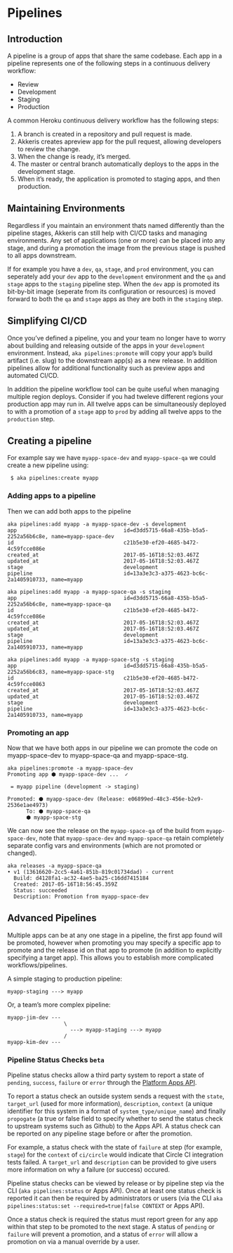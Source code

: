 # Pipelines

<!-- toc -->

## Introduction

A pipeline is a group of apps that share the same codebase. Each app in a pipeline represents one of the following steps in a continuous delivery workflow:

* Review
* Development
* Staging
* Production

A common Heroku continuous delivery workflow has the following steps:

1. A branch is created in a repository and pull request is made.
2. Akkeris creates apreview app for the pull request, allowing developers to review the change.
3. When the change is ready, it’s merged.
4. The master or central branch automatically deploys to the apps in the development stage.
5. When it’s ready, the application is promoted to staging apps, and then production.

## Maintaining Environments

Regardless if you maintain an environment thats named differently than the pipeline stages, Akkeris can still help with CI/CD tasks and managing environments. Any set of applications (one or more) can be placed into any stage, and during a promotion the image from the previous stage is pushed to all apps downstream. 

If for example you have a `dev`, `qa`, `stage`, and `prod` environment, you can seperately add your `dev` app to the `development` environment and the `qa` and `stage` apps to the `staging` pipeline step.  When the `dev` app is promoted its bit-by-bit image (seperate from its configuration or resources) is moved forward to both the `qa` and `stage` apps as they are both in the `staging` step. 

## Simplifying CI/CD

Once you’ve defined a pipeline, you and your team no longer have to worry about building and releasing outside of the apps in your `development` environment. Instead, `aka pipelines:promote` will copy your app’s build artifact (i.e. slug) to the downstream app(s) as a new release. In addition pipelines allow for additional functionality such as preview apps and automated CI/CD.

In addition the pipeline workflow tool can be quite useful when managing multiple region deploys.  Consider if you had tweleve different regions your production app may run in. All twelve apps can be simultaneously deployed to with a promotion of a `stage` app to `prod` by adding all twelve apps to the `production` step.

## Creating a pipeline

For example say we have `myapp-space-dev` and `myapp-space-qa` we could create a new pipeline using:

```
 $ aka pipelines:create myapp
```

### Adding apps to a pipeline

Then we can add both apps to the pipeline

```shell
aka pipelines:add myapp -a myapp-space-dev -s development
app                                  id=d3dd5715-66a8-435b-b5a5-2252a56b6c8e, name=myapp-space-dev
id                                   c21b5e30-ef20-4685-b472-4c59fcce086e
created_at                           2017-05-16T18:52:03.467Z
updated_at                           2017-05-16T18:52:03.467Z
stage                                development
pipeline                             id=13a3e3c3-a375-4623-bc6c-2a1405910733, name=myapp
```
```shell
aka pipelines:add myapp -a myapp-space-qa -s staging
app                                  id=d3dd5715-66a8-435b-b5a5-2252a56b6c8e, name=myapp-space-qa
id                                   c21b5e30-ef20-4685-b472-4c59fcce086e
created_at                           2017-05-16T18:52:03.467Z
updated_at                           2017-05-16T18:52:03.467Z
stage                                development
pipeline                             id=13a3e3c3-a375-4623-bc6c-2a1405910733, name=myapp
```
```shell
aka pipelines:add myapp -a myapp-space-stg -s staging
app                                  id=d3dd5715-66a8-435b-b5a5-2252a56b6c83, name=myapp-space-stg
id                                   c21b5e30-ef20-4685-b472-4c59fcce0863
created_at                           2017-05-16T18:52:03.467Z
updated_at                           2017-05-16T18:52:03.467Z
stage                                development
pipeline                             id=13a3e3c3-a375-4623-bc6c-2a1405910733, name=myapp
```

### Promoting an app

Now that we have both apps in our pipeline we can promote the code on myapp-space-dev to myapp-space-qa and myapp-space-stg.

```shell
aka pipelines:promote -a myapp-space-dev
Promoting app ⬢ myapp-space-dev ...  ✓ 

 = myapp pipeline (development -> staging)

Promoted: ⬢ myapp-space-dev (Release: e06899ed-48c3-456e-b2e9-2536e1ae4973)
      To: ⬢ myapp-space-qa 
	  ⬢ myapp-space-stg 
```

We can now see the release on the `myapp-space-qa` of the build from `myapp-space-dev`, note that `myapp-space-dev` and `myapp-space-qa` retain completely separate config vars and environments (which are not promoted or changed).

```shell
aka releases -a myapp-space-qa
• v1 (13616620-2cc5-4a61-851b-819c01734dad) - current
  Build: d4128fa1-ac32-4ae5-ba25-c16dd7415184
  Created: 2017-05-16T18:56:45.359Z
  Status: succeeded
  Description: Promotion from myapp-space-dev
```


## Advanced Pipelines

Multiple apps can be at any one stage in a pipeline, the first app found will be promoted, however when promoting you may specify a specific app to promote and the release id on that app to promote (in addition to explicitly specifying a target app).  This allows you to establish more complicated workflows/pipelines.

A simple staging to production pipeline:

```
myapp-staging ---> myapp
```

Or, a team’s more complex pipeline:

```
myapp-jim-dev ---
                  \
                    ---> myapp-staging ---> myapp
                  /
myapp-kim-dev ---
```

### Pipeline Status Checks `beta`

Pipeline status checks allow a third party system to report a state of `pending`, `success`, `failure` or `error` through the [Platform Apps API](/architecture/apps-api.md).  

To report a status check an outside system sends a request with the `state`, `target_url` (used for more information), `description`, `context` (a unique identifier for this system in a format of `system_type/unique_name`) and finally `propogate` (a true or false field to specify whether to send the status check to upstream systems such as Github) to the Apps API. A status check can be reported on any pipeline stage before or after the promotion. 

For example, a status check with the state of `failure` at step (for example, `stage`) for the `context` of `ci/circle` would indicate that Circle CI integration tests failed.  A `target_url` and `description` can be provided to give users more information on why a failure (or success) occured.

Pipeline status checks can be viewed by release or by pipeline step via the CLI (`aka pipelines:status` or Apps API). Once at least one status check is reported it can then be required by administrators or users (via the CLI `aka pipelines:status:set --required=true|false CONTEXT` or Apps API).  

Once a status check is required the status must report green for any app within that step to be promoted to the next stage.  A status of `pending` or `failure` will prevent a promotion, and a status of `error` will allow a promotion on via a manual override by a user.


